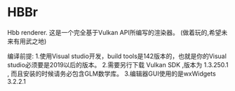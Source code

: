 # HBBr
Hbb renderer.
这是一个完全基于Vulkan API所编写的渲染器。
(做着玩的,希望未来有用武之地)

编译前提:
1.使用Visual studio开发，build tools是142版本的，也就是你的Visual studio必须要是2019以后的版本。
2.需要另行下载 Vulkan SDK ,版本为 1.3.250.1 , 而且安装的时候请务必包含GLM数学库。
3.编辑器GUI使用的是wxWidgets 3.2.2.1